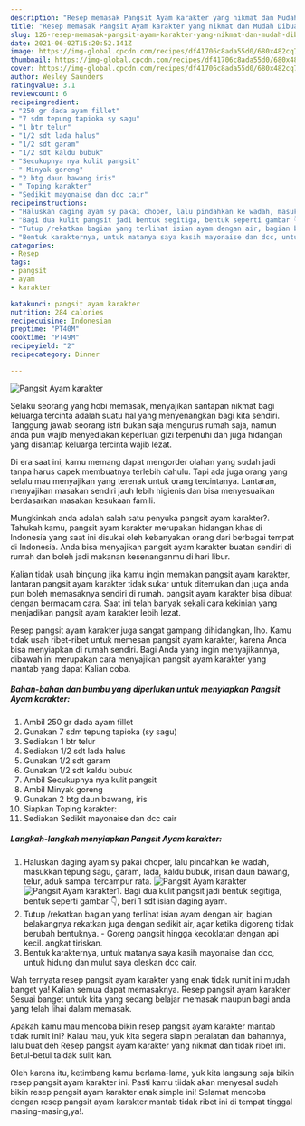 ```yaml
---
description: "Resep memasak Pangsit Ayam karakter yang nikmat dan Mudah Dibuat"
title: "Resep memasak Pangsit Ayam karakter yang nikmat dan Mudah Dibuat"
slug: 126-resep-memasak-pangsit-ayam-karakter-yang-nikmat-dan-mudah-dibuat
date: 2021-06-02T15:20:52.141Z
image: https://img-global.cpcdn.com/recipes/df41706c8ada55d0/680x482cq70/pangsit-ayam-karakter-foto-resep-utama.jpg
thumbnail: https://img-global.cpcdn.com/recipes/df41706c8ada55d0/680x482cq70/pangsit-ayam-karakter-foto-resep-utama.jpg
cover: https://img-global.cpcdn.com/recipes/df41706c8ada55d0/680x482cq70/pangsit-ayam-karakter-foto-resep-utama.jpg
author: Wesley Saunders
ratingvalue: 3.1
reviewcount: 6
recipeingredient:
- "250 gr dada ayam fillet"
- "7 sdm tepung tapioka sy sagu"
- "1 btr telur"
- "1/2 sdt lada halus"
- "1/2 sdt garam"
- "1/2 sdt kaldu bubuk"
- "Secukupnya nya kulit pangsit"
- " Minyak goreng"
- "2 btg daun bawang iris"
- " Toping karakter"
- "Sedikit mayonaise dan dcc cair"
recipeinstructions:
- "Haluskan daging ayam sy pakai choper, lalu pindahkan ke wadah, masukkan tepung sagu, garam, lada, kaldu bubuk, irisan daun bawang, telur, aduk sampai tercampur rata."
- "Bagi dua kulit pangsit jadi bentuk segitiga, bentuk seperti gambar 👇, beri 1 sdt isian daging ayam."
- "Tutup /rekatkan bagian yang terlihat isian ayam dengan air, bagian belakangnya rekatkan juga dengan sedikit air, agar ketika digoreng tidak berubah bentuknya.  Goreng pangsit hingga kecoklatan dengan api kecil. angkat tiriskan."
- "Bentuk karakternya, untuk matanya saya kasih mayonaise dan dcc, untuk hidung dan mulut saya oleskan dcc cair."
categories:
- Resep
tags:
- pangsit
- ayam
- karakter

katakunci: pangsit ayam karakter 
nutrition: 284 calories
recipecuisine: Indonesian
preptime: "PT40M"
cooktime: "PT49M"
recipeyield: "2"
recipecategory: Dinner

---
```



![Pangsit Ayam karakter](https://img-global.cpcdn.com/recipes/df41706c8ada55d0/680x482cq70/pangsit-ayam-karakter-foto-resep-utama.jpg)

Selaku seorang yang hobi memasak, menyajikan santapan nikmat bagi keluarga tercinta adalah suatu hal yang menyenangkan bagi kita sendiri. Tanggung jawab seorang istri bukan saja mengurus rumah saja, namun anda pun wajib menyediakan keperluan gizi terpenuhi dan juga hidangan yang disantap keluarga tercinta wajib lezat.

Di era  saat ini, kamu memang dapat mengorder olahan yang sudah jadi tanpa harus capek membuatnya terlebih dahulu. Tapi ada juga orang yang selalu mau menyajikan yang terenak untuk orang tercintanya. Lantaran, menyajikan masakan sendiri jauh lebih higienis dan bisa menyesuaikan berdasarkan masakan kesukaan famili. 



Mungkinkah anda adalah salah satu penyuka pangsit ayam karakter?. Tahukah kamu, pangsit ayam karakter merupakan hidangan khas di Indonesia yang saat ini disukai oleh kebanyakan orang dari berbagai tempat di Indonesia. Anda bisa menyajikan pangsit ayam karakter buatan sendiri di rumah dan boleh jadi makanan kesenanganmu di hari libur.

Kalian tidak usah bingung jika kamu ingin memakan pangsit ayam karakter, lantaran pangsit ayam karakter tidak sukar untuk ditemukan dan juga anda pun boleh memasaknya sendiri di rumah. pangsit ayam karakter bisa dibuat dengan bermacam cara. Saat ini telah banyak sekali cara kekinian yang menjadikan pangsit ayam karakter lebih lezat.

Resep pangsit ayam karakter juga sangat gampang dihidangkan, lho. Kamu tidak usah ribet-ribet untuk memesan pangsit ayam karakter, karena Anda bisa menyiapkan di rumah sendiri. Bagi Anda yang ingin menyajikannya, dibawah ini merupakan cara menyajikan pangsit ayam karakter yang mantab yang dapat Kalian coba.

<!--inarticleads1-->

##### Bahan-bahan dan bumbu yang diperlukan untuk menyiapkan Pangsit Ayam karakter:

1. Ambil 250 gr dada ayam fillet
1. Gunakan 7 sdm tepung tapioka (sy sagu)
1. Sediakan 1 btr telur
1. Sediakan 1/2 sdt lada halus
1. Gunakan 1/2 sdt garam
1. Gunakan 1/2 sdt kaldu bubuk
1. Ambil Secukupnya nya kulit pangsit
1. Ambil  Minyak goreng
1. Gunakan 2 btg daun bawang, iris
1. Siapkan  Toping karakter:
1. Sediakan Sedikit mayonaise dan dcc cair




<!--inarticleads2-->

##### Langkah-langkah menyiapkan Pangsit Ayam karakter:

1. Haluskan daging ayam sy pakai choper, lalu pindahkan ke wadah, masukkan tepung sagu, garam, lada, kaldu bubuk, irisan daun bawang, telur, aduk sampai tercampur rata.
<img src="https://img-global.cpcdn.com/steps/4c6d6792d036ac0d/160x128cq70/pangsit-ayam-karakter-langkah-memasak-1-foto.jpg" alt="Pangsit Ayam karakter"><img src="https://img-global.cpcdn.com/steps/daab4299b9687450/160x128cq70/pangsit-ayam-karakter-langkah-memasak-1-foto.jpg" alt="Pangsit Ayam karakter">1. Bagi dua kulit pangsit jadi bentuk segitiga, bentuk seperti gambar 👇, beri 1 sdt isian daging ayam.
1. Tutup /rekatkan bagian yang terlihat isian ayam dengan air, bagian belakangnya rekatkan juga dengan sedikit air, agar ketika digoreng tidak berubah bentuknya.  - Goreng pangsit hingga kecoklatan dengan api kecil. angkat tiriskan.
1. Bentuk karakternya, untuk matanya saya kasih mayonaise dan dcc, untuk hidung dan mulut saya oleskan dcc cair.




Wah ternyata resep pangsit ayam karakter yang enak tidak rumit ini mudah banget ya! Kalian semua dapat memasaknya. Resep pangsit ayam karakter Sesuai banget untuk kita yang sedang belajar memasak maupun bagi anda yang telah lihai dalam memasak.

Apakah kamu mau mencoba bikin resep pangsit ayam karakter mantab tidak rumit ini? Kalau mau, yuk kita segera siapin peralatan dan bahannya, lalu buat deh Resep pangsit ayam karakter yang nikmat dan tidak ribet ini. Betul-betul taidak sulit kan. 

Oleh karena itu, ketimbang kamu berlama-lama, yuk kita langsung saja bikin resep pangsit ayam karakter ini. Pasti kamu tiidak akan menyesal sudah bikin resep pangsit ayam karakter enak simple ini! Selamat mencoba dengan resep pangsit ayam karakter mantab tidak ribet ini di tempat tinggal masing-masing,ya!.

